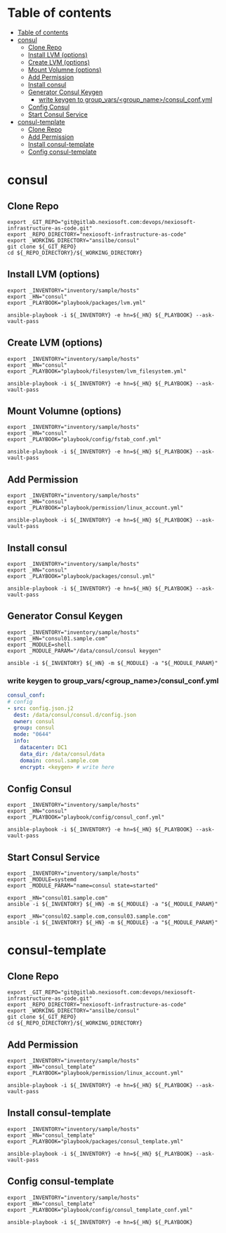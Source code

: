 # Table of contents
- [Table of contents](#table-of-contents)
- [consul](#consul)
  - [Clone Repo](#clone-repo)
  - [Install LVM (options)](#install-lvm-options)
  - [Create LVM (options)](#create-lvm-options)
  - [Mount Volumne (options)](#mount-volumne-options)
  - [Add Permission](#add-permission)
  - [Install consul](#install-consul)
  - [Generator Consul Keygen](#generator-consul-keygen)
    - [write keygen to group_vars/\<group_name\>/consul_conf.yml](#write-keygen-to-group_varsgroup_nameconsul_confyml)
  - [Config Consul](#config-consul)
  - [Start Consul Service](#start-consul-service)
- [consul-template](#consul-template)
  - [Clone Repo](#clone-repo-1)
  - [Add Permission](#add-permission-1)
  - [Install consul-template](#install-consul-template)
  - [Config consul-template](#config-consul-template)

# consul

## Clone Repo
``` shell
export _GIT_REPO="git@gitlab.nexiosoft.com:devops/nexiosoft-infrastructure-as-code.git"
export _REPO_DIRECTORY="nexiosoft-infrastructure-as-code"
export _WORKING_DIRECTORY="ansilbe/consul"
git clone ${_GIT_REPO}
cd ${_REPO_DIRECTORY}/${_WORKING_DIRECTORY}
```

## Install LVM (options)
``` shell
export _INVENTORY="inventory/sample/hosts"
export _HN="consul"
export _PLAYBOOK="playbook/packages/lvm.yml"

ansible-playbook -i ${_INVENTORY} -e hn=${_HN} ${_PLAYBOOK} --ask-vault-pass
```

## Create LVM (options)
``` shell
export _INVENTORY="inventory/sample/hosts"
export _HN="consul"
export _PLAYBOOK="playbook/filesystem/lvm_filesystem.yml"

ansible-playbook -i ${_INVENTORY} -e hn=${_HN} ${_PLAYBOOK} --ask-vault-pass
```

## Mount Volumne (options)
``` shell
export _INVENTORY="inventory/sample/hosts"
export _HN="consul"
export _PLAYBOOK="playbook/config/fstab_conf.yml"

ansible-playbook -i ${_INVENTORY} -e hn=${_HN} ${_PLAYBOOK} --ask-vault-pass
```

## Add Permission
``` shell
export _INVENTORY="inventory/sample/hosts"
export _HN="consul"
export _PLAYBOOK="playbook/permission/linux_account.yml"

ansible-playbook -i ${_INVENTORY} -e hn=${_HN} ${_PLAYBOOK} --ask-vault-pass
```

## Install consul
``` shell
export _INVENTORY="inventory/sample/hosts"
export _HN="consul"
export _PLAYBOOK="playbook/packages/consul.yml"

ansible-playbook -i ${_INVENTORY} -e hn=${_HN} ${_PLAYBOOK} --ask-vault-pass
```

## Generator Consul Keygen
``` shell
export _INVENTORY="inventory/sample/hosts"
export _HN="consul01.sample.com"
export _MODULE=shell
export _MODULE_PARAM="/data/consul/consul keygen"

ansible -i ${_INVENTORY} ${_HN} -m ${_MODULE} -a "${_MODULE_PARAM}"
```
### write keygen to group_vars/\<group_name\>/consul_conf.yml
``` yaml
consul_conf:
# config
- src: config.json.j2
  dest: /data/consul/consul.d/config.json
  owner: consul
  group: consul
  mode: "0644"
  info:
    datacenter: DC1
    data_dir: /data/consul/data
    domain: consul.sample.com
    encrypt: <keygen> # write here
```

## Config Consul
``` shell
export _INVENTORY="inventory/sample/hosts"
export _HN="consul"
export _PLAYBOOK="playbook/config/consul_conf.yml"

ansible-playbook -i ${_INVENTORY} -e hn=${_HN} ${_PLAYBOOK} --ask-vault-pass
```

## Start Consul Service
``` shell
export _INVENTORY="inventory/sample/hosts"
export _MODULE=systemd
export _MODULE_PARAM="name=consul state=started"

export _HN="consul01.sample.com"
ansible -i ${_INVENTORY} ${_HN} -m ${_MODULE} -a "${_MODULE_PARAM}"

export _HN="consul02.sample.com,consul03.sample.com"
ansible -i ${_INVENTORY} ${_HN} -m ${_MODULE} -a "${_MODULE_PARAM}"
```

# consul-template

## Clone Repo
``` shell
export _GIT_REPO="git@gitlab.nexiosoft.com:devops/nexiosoft-infrastructure-as-code.git"
export _REPO_DIRECTORY="nexiosoft-infrastructure-as-code"
export _WORKING_DIRECTORY="ansilbe/consul"
git clone ${_GIT_REPO}
cd ${_REPO_DIRECTORY}/${_WORKING_DIRECTORY}
```

## Add Permission
``` shell
export _INVENTORY="inventory/sample/hosts"
export _HN="consul_template"
export _PLAYBOOK="playbook/permission/linux_account.yml"

ansible-playbook -i ${_INVENTORY} -e hn=${_HN} ${_PLAYBOOK} --ask-vault-pass
```

## Install consul-template
``` shell
export _INVENTORY="inventory/sample/hosts"
export _HN="consul_template"
export _PLAYBOOK="playbook/packages/consul_template.yml"

ansible-playbook -i ${_INVENTORY} -e hn=${_HN} ${_PLAYBOOK} --ask-vault-pass
```

## Config consul-template
``` shell
export _INVENTORY="inventory/sample/hosts"
export _HN="consul_template"
export _PLAYBOOK="playbook/config/consul_template_conf.yml"

ansible-playbook -i ${_INVENTORY} -e hn=${_HN} ${_PLAYBOOK}
```
